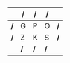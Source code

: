 |       | /     | /     | /     |       |
|-------|-------|-------|-------|-------|
| **/** |   G   |   P   |   O   | **/** |
| **/** |   Z   |   K   |   S   | **/** |
|       | **/** | **/** | **/** |       |
